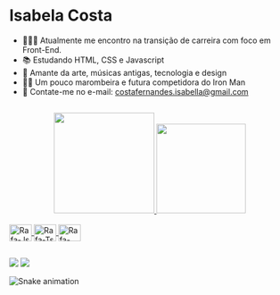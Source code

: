 # Isabela Costa
- 👩🏻‍💻 Atualmente me encontro na transição de carreira com foco em Front-End. 
- 📚 Estudando HTML, CSS e Javascript
- 💬 Amante da arte, músicas antigas, tecnologia e design
- 💪🏻 Um pouco marombeira e futura competidora do Iron Man
- 👤 Contate-me no e-mail: costafernandes.isabella@gmail.com

##

<div align="center">
  <a href="https://github.com/iisabelacf">
  <img height="180em" src="https://github-readme-stats.vercel.app/api?username=iisabelacf&show_icons=true&theme=highcontrast&include_all_commits=true&count_private=true"/>
  <img height="160em" src="https://github-readme-stats.vercel.app/api/top-langs/?username=iisabelacf&layout=compact&langs_count=7&theme=highcontrast"/>
</div>
  <div style="display: inline_block"><br>
  <img align="center" alt="Rafa-Js" height="30" width="40" src="https://img.shields.io/badge/HTML5-E34F26?style=for-the-badge&logo=html5&logoColor=white">
  <img align="center" alt="Rafa-Ts" height="30" width="40" src="https://img.shields.io/badge/CSS-239120?&style=for-the-badge&logo=css3&logoColor=white">
  <img align="center" alt="Rafa-React" height="30" width="40" src="https://img.shields.io/badge/JavaScript-F7DF1E?style=for-the-badge&logo=javascript&logoColor=black">
</div>
  
  ##
  <div> 
  <a href="https://instagram.com/iisabelacf" target="_blank"><img src="https://img.shields.io/badge/-Instagram-%23E4405F?style=for-the-badge&logo=instagram&logoColor=white" target="_blank"></a>
  <a href="https://www.linkedin.com/in/isabela-costa-4122121a3/a" target="_blank"><img src="https://img.shields.io/badge/-LinkedIn-%230077B5?style=for-the-badge&logo=linkedin&logoColor=white" target="_blank"></a> 
 
  ![Snake animation](https://github.com/iisabelacf/iisabelacf/blob/output/github-contribution-grid-snake.svg)
 
</div>

